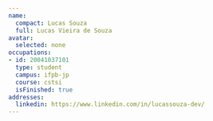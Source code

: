 ```yaml
---
name:
  compact: Lucas Souza
  full: Lucas Vieira de Souza
avatar:
  selected: none
occupations:
- id: 20041037101
  type: student
  campus: ifpb-jp
  course: cstsi
  isFinished: true
addresses:
  linkedin: https://www.linkedin.com/in/lucassouza-dev/
---
```

